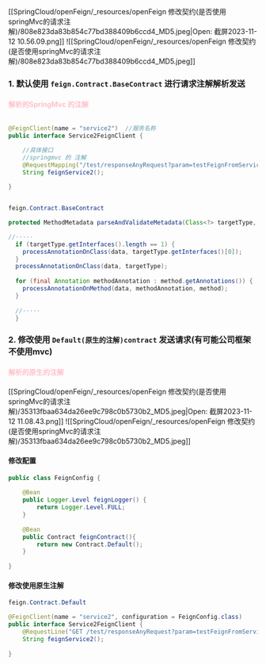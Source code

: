 
[[SpringCloud/openFeign/_resources/openFeign 修改契约(是否使用springMvc的请求注解)/808e823da83b854c77bd388409b6ccd4_MD5.jpeg|Open: 截屏2023-11-12 10.56.09.png]]
![[SpringCloud/openFeign/_resources/openFeign 修改契约(是否使用springMvc的请求注解)/808e823da83b854c77bd388409b6ccd4_MD5.jpeg]]


### 1.  默认使用 `feign.Contract.BaseContract` 进行请求注解解析发送

#### <span style="color:pink">  解析的SpringMvc 的注解</span>

```java

@FeignClient(name = "service2")  //服务名称
public interface Service2FeignClient {  

	//具体接口
	//springmvc 的 注解
    @RequestMapping("/test/responseAnyRequest?param=testFeignFromService1")  
    String feignService2();  
  
}

```

```java

feign.Contract.BaseContract

protected MethodMetadata parseAndValidateMetadata(Class<?> targetType, Method method) {  

//·····
  if (targetType.getInterfaces().length == 1) {  
    processAnnotationOnClass(data, targetType.getInterfaces()[0]);  
  }  
  processAnnotationOnClass(data, targetType);  
  
  for (final Annotation methodAnnotation : method.getAnnotations()) {  
    processAnnotationOnMethod(data, methodAnnotation, method);  
  }  
 
  //·····
  }

```


### 2. 修改使用 `Default(原生的注解)contract` 发送请求(有可能公司框架不使用mvc)

#### <span style="color:pink">  解析的原生的注解</span>

[[SpringCloud/openFeign/_resources/openFeign 修改契约(是否使用springMvc的请求注解)/35313fbaa634da26ee9c798c0b5730b2_MD5.jpeg|Open: 截屏2023-11-12 11.08.43.png]]
![[SpringCloud/openFeign/_resources/openFeign 修改契约(是否使用springMvc的请求注解)/35313fbaa634da26ee9c798c0b5730b2_MD5.jpeg]]


#### 修改配置


```java
public class FeignConfig {  
  
    @Bean  
    public Logger.Level feignLogger() {  
        return Logger.Level.FULL;  
    }  
  
    @Bean  
    public Contract feignContract(){  
        return new Contract.Default();  
    }  
  
}
```


#### 修改使用原生注解

```java
feign.Contract.Default

@FeignClient(name = "service2", configuration = FeignConfig.class)  
public interface Service2FeignClient {  
    @RequestLine("GET /test/responseAnyRequest?param=testFeignFromService1")  
    String feignService2();  
  
}

```

